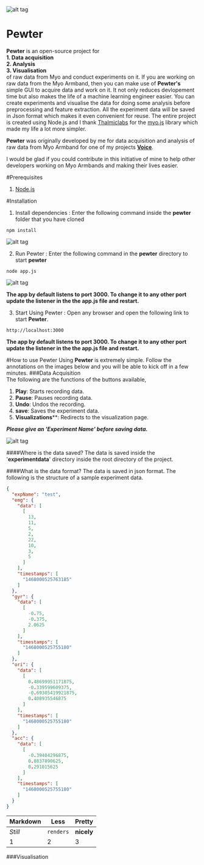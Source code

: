 ![alt tag](https://sigvoiced.files.wordpress.com/2016/07/pewter.png)
# Pewter

**Pewter** is an open-source project for <br/>
        **1. Data acquisition**<br/>
        **2. Analysis**<br/>
        **3. Visualisation <br/>**
of raw data from Myo and conduct experiments on it. If you are working on raw data from the Myo Armband, then you can make use of **Pewter's** simple GUI to acquire data and work on it. It not only reduces devlopement time but also makes the life of a machine learning engineer easier. You can create experiments and visualise the data for doing some analysis before preprocessing and feature extraction. All the experiment data will be saved in Json format which makes it even convenient for reuse. The entire project is created using Node.js and I thank [Thalmiclabs](https://www.thalmic.com/) for the [myo.js](https://github.com/thalmiclabs/myo.js) library which made my life a lot more simpler.

**Pewter** was originally developed by me for data acquisition and analysis of raw data from Myo Armband for one of my projects **[Voice](https://github.com/sigvoiced/Voice)**.

I would be glad if you could contribute in this initiative of mine to help other developers working on Myo Armbands and making their lives easier.

#Prerequisites
1. [Node.js](https://nodejs.org/en/)

#Installation
1. Install dependencies : Enter the following command inside the **pewter** folder that you have cloned
```
npm install
```
![alt tag](https://sigvoiced.files.wordpress.com/2016/07/screenshot-49.png)

2. Run Pewter : Enter the following command in the **pewter** directory to start **pewter** 
```
node app.js
```
![alt tag](https://sigvoiced.files.wordpress.com/2016/07/screenshot-50.png)

**The app by default listens to port 3000. To change it to any other port update the listener in the the app.js file and restart.**

3. Start Using Pewter : Open any browser and open the following link to start **Pewter**.
```
http://localhost:3000
```
**The app by default listens to port 3000. To change it to any other port update the listener in the the app.js file and restart.**

#How to use Pewter
Using **Pewter** is extremely simple. Follow the annotations on the images below and you will be able to kick off in a few minutes.
###Data Acquisition<br/>
The following are the functions of the buttons available,<br/>
1. **Play**: Starts recording data.<br/>
2. **Pause**: Pauses recording data.<br/>
3. **Undo**: Undos the recording.<br/>
4. **save**: Saves the experiment data.<br/>
5. **Visualizations****: Redirects to the visualization page.<br/>

***Please give an 'Experiment Name' before saving data.***
        
![alt tag](https://sigvoiced.files.wordpress.com/2016/07/screenshot-51.png)

####Where is the data saved?
The data is saved inside the '**experimentdata**' directory inside the root directory of the project.

####What is the data format?
The data is saved in json format. The following is the structure of a sample experiment data.

```json
{
  "expName": "test",
  "emg": {
    "data": [
      [
        13,
        11,
        5,
        2,
        22,
        10,
        3,
        5
      ]
    ],
    "timestamps": [
      "1468000525763185"
    ]
  },
  "gyr": {
    "data": [
      [
        -0.75,
        -0.375,
        2.0625
      ]
    ],
    "timestamps": [
      "1468000525755180"
    ]
  },
  "ori": {
    "data": [
      [
        0.48699951171875,
        -0.339599609375,
        -0.69305419921875,
        0.408935546875
      ]
    ],
    "timestamps": [
      "1468000525755180"
    ]
  },
  "acc": {
    "data": [
      [
        -0.39404296875,
        0.8837890625,
        0.291015625
      ]
    ],
    "timestamps": [
      "1468000525755180"
    ]
  }
}
```
Markdown | Less | Pretty
--- | --- | ---
*Still* | `renders` | **nicely**
1 | 2 | 3

###Visualisation




